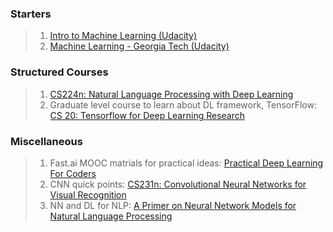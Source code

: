 ### Starters
> 1. [Intro to Machine Learning (Udacity)](https://www.udacity.com/course/intro-to-machine-learning--ud120)
> 2. [Machine Learning - Georgia Tech (Udacity)](https://www.udacity.com/course/machine-learning--ud262)


### Structured Courses
> 1. [CS224n: Natural Language Processing with Deep Learning](http://web.stanford.edu/class/cs224n/syllabus.html)
> 2. Graduate level course to learn about DL framework, TensorFlow: [CS 20: Tensorflow for Deep Learning Research](http://web.stanford.edu/class/cs20si/syllabus.html)

### Miscellaneous
> 1. Fast.ai MOOC matrials for practical ideas: [Practical Deep Learning For Coders](http://course.fast.ai/)
> 2. CNN quick points: [CS231n: Convolutional Neural Networks for Visual Recognition](http://cs231n.github.io/convolutional-networks/)
> 3. NN and DL for NLP: [A Primer on Neural Network Models for Natural Language Processing](http://u.cs.biu.ac.il/~yogo/nnlp.pdf)


